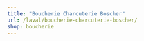 ```yaml
---
title: "Boucherie Charcuterie Boscher"
url: /laval/boucherie-charcuterie-boscher/
shop: boucherie
---
```

